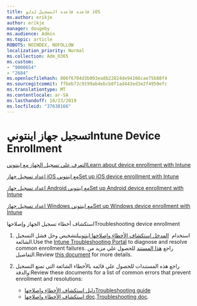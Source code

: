 ```yaml
---
title: قاعده قاعده التسجيل لدلو iOS
ms.author: erikje
author: erikje
manager: dougeby
ms.audience: Admin
ms.topic: article
ROBOTS: NOINDEX, NOFOLLOW
localization_priority: Normal
ms.collection: Adm_O365
ms.custom:
- "9000654"
- "2684"
ms.openlocfilehash: 806f6704d3b893ea8b22824de94166cae75b88f4
ms.sourcegitcommit: ffbeb72c9199ab4ebcb0f1ad443ed3e2f4950efc
ms.translationtype: MT
ms.contentlocale: ar-SA
ms.lasthandoff: 10/23/2019
ms.locfileid: "37638166"
---
```

# <a name="intune-device-enrollment"></a><span data-ttu-id="7d55a-102">تسجيل جهاز اينتوني</span><span class="sxs-lookup"><span data-stu-id="7d55a-102">Intune Device Enrollment</span></span>

[<span data-ttu-id="7d55a-103">التعرف علي تسجيل الجهاز مع اينتوني</span><span class="sxs-lookup"><span data-stu-id="7d55a-103">Learn about device enrollment with Intune</span></span>](https://docs.microsoft.com/intune/enrollment/device-enrollment)

[<span data-ttu-id="7d55a-104">اعداد تسجيل جهاز iOS مع اينتوني</span><span class="sxs-lookup"><span data-stu-id="7d55a-104">Set up iOS device enrollment with Intune</span></span>](https://docs.microsoft.com/intune/enrollment/ios-enroll)

[<span data-ttu-id="7d55a-105">اعداد تسجيل جهاز Android مع اينتوني</span><span class="sxs-lookup"><span data-stu-id="7d55a-105">Set up Android device enrollment with Intune</span></span>](https://docs.microsoft.com/intune/android-enroll)

[<span data-ttu-id="7d55a-106">اعداد تسجيل جهاز Windows مع اينتوني</span><span class="sxs-lookup"><span data-stu-id="7d55a-106">Set up Windows device enrollment with Intune</span></span>](https://docs.microsoft.com/intune/windows-enroll)

<span data-ttu-id="7d55a-107">استكشاف أخطاء تسجيل الجهاز وإصلاحها</span><span class="sxs-lookup"><span data-stu-id="7d55a-107">Troubleshooting device enrollment</span></span>

1. <span data-ttu-id="7d55a-108">استخدام  [المدخل استكشاف الأخطاء وإصلاحها اينتوني](https://devicemanagement.microsoft.com/#blade/Microsoft_Intune_DeviceSettings/TroubleshootBlade)لتشخيص وحل فشل التسجيل الشائعة.</span><span class="sxs-lookup"><span data-stu-id="7d55a-108">Use the [Intune Troubleshooting Portal](https://devicemanagement.microsoft.com/#blade/Microsoft_Intune_DeviceSettings/TroubleshootBlade) to diagnose and resolve common enrollment failures.</span></span> <span data-ttu-id="7d55a-109">راجع [هذا المستند](https://docs.microsoft.com/intune/help-desk-operators) للحصول علي مزيد من التفاصيل.</span><span class="sxs-lookup"><span data-stu-id="7d55a-109">Review [this document](https://docs.microsoft.com/intune/help-desk-operators) for more details.</span></span>

2. <span data-ttu-id="7d55a-110">راجع هذه المستندات للحصول علي قائمه بالأخطاء الشائعة التي تمنع التسجيل والدقة:</span><span class="sxs-lookup"><span data-stu-id="7d55a-110">Review these documents for a list of common errors that prevent enrollment and resolutions:</span></span>
    - [<span data-ttu-id="7d55a-111">دليل استكشاف الأخطاء وإصلاحها</span><span class="sxs-lookup"><span data-stu-id="7d55a-111">Troubleshooting guide</span></span>](https://support.microsoft.com/help/4469913/troubleshooting-windows-device-enrollment-problems-in-microsoft-intune)
    - <span data-ttu-id="7d55a-112">[استكشاف الأخطاء وإصلاحها doc](https://docs.microsoft.com/intune/troubleshoot-device-enrollment-in-intune).</span><span class="sxs-lookup"><span data-stu-id="7d55a-112">[Troubleshooting doc](https://docs.microsoft.com/intune/troubleshoot-device-enrollment-in-intune).</span></span>
